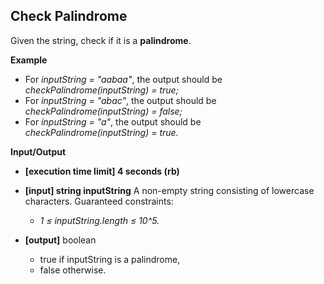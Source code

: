 ## Check Palindrome

Given the string, check if it is a **palindrome**.

**Example**

- For _inputString = "aabaa"_, the output should be _checkPalindrome(inputString) = true;_
- For _inputString = "abac"_, the output should be _checkPalindrome(inputString) = false;_
- For _inputString = "a"_, the output should be _checkPalindrome(inputString) = true._

**Input/Output**

- **[execution time limit] 4 seconds (rb)**
- **[input] string inputString** A non-empty string consisting of lowercase characters.
  Guaranteed constraints:
  - _1 ≤ inputString.length ≤ 10^5._

- **[output]** boolean
  - true if inputString is a palindrome, 
  - false otherwise.
